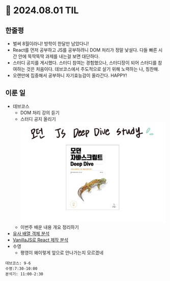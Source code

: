 # 🍅 2024.08.01 TIL

## 한줄평

- 벌써 8월이라니! 방학이 한달만 남았다니!
- React를 먼저 공부하고 JS를 공부하려니 DOM 처리가 정말 낯설다. 다들 빠른 시간 안에 뚝딱뚝딱 과제를 내는걸 보면 대단하다.
- 스터디 공지를 게시했다. 스터디 참여는 경험했으나, 스터디장이 되어 스터디를 참여하는 것은 처음이다. 데브코스에서 주도적으로 살기 위해 노력하는 나, 칭찬해.
- 오랜만에 집중해서 공부하니 자기효능감이 올라간다. HAPPY!

## 이룬 일

- 데브코스
  - DOM 처리 강의 듣기
  - 스터디 공지 올리기
    ![study](./image/240801.jpg)
  - 이번주 배운 내용 개요 정리하기
- [유사 배열 객체 분석](https://github.com/minjeongss/JavaScript-Practice/tree/main/Object)
- [VanillaJS로 React 제작 분석](https://github.com/minjeongss/React-Ts-Practice/tree/main/VanillaJS-Component)
- 수영
  - 평영이 왜이렇게 앞으로 안나가는지 모르겠네

```
데브코스: 9-6
수영:7:30-10:00
분석기: 11:00-2:30
```
